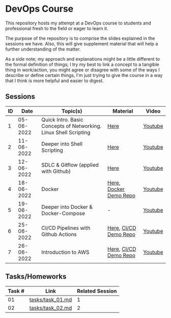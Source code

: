 # DevOps Course

This repository hosts my attempt at a DevOps course to students and professional fresh to the field or eager to learn it.

The purpose of the repository is to comprise the slides explained in the sessions we have. Also, this will give supplement material that will help a further understanding of the matter.

As a side note; my approach and explanations might be a little different to the formal definition of things; I try my best to link a concept to a tangible thing in work/action, you might agree or disagree with some of the ways I describe or define certain things, I'm just trying to give the course in a way that I think is more helpful and easier to digest.

## Sessions

| ID  | Date       | Topic(s)                                                         | Material                                                                                                                              | Video                                                  |
| --- | ---------- | ---------------------------------------------------------------- | ------------------------------------------------------------------------------------------------------------------------------------- | ------------------------------------------------------ |
| 1   | 05-06-2022 | Quick Intro. Basic Concepts of Networking. Linux Shell Scripting | [Here](https://github.com/saedx1/devops_course/tree/main/slides/session_1)                                                            | [Youtube](https://www.youtube.com/watch?v=XEbtOd2qEZQ) |
| 2   | 11-06-2022 | Deeper into Shell Scripting                                      | [Here](https://github.com/saedx1/devops_course/tree/main/slides/session_2)                                                            | [Youtube](https://www.youtube.com/watch?v=lbLxoRC8i6A) |
| 3   | 12-06-2022 | SDLC & Gitflow (applied with Github)                             | [Here](https://github.com/saedx1/devops_course/tree/main/slides/session_3)                                                            | [Youtube](https://www.youtube.com/watch?v=VwawEuWcLbs) |
| 4   | 18-06-2022 | Docker                                                           | [Here](https://github.com/saedx1/devops_course/tree/main/slides/session_4), [Docker Demo Repo](https://github.com/saedx1/docker_demo) | [Youtube](https://www.youtube.com/watch?v=VW-z945KwuA) |
| 5   | 19-06-2022 | Deeper into Docker & Docker-Compose                              | -                                                                                                                                     | [Youtube](https://www.youtube.com/watch?v=SGwzVkXAgrk) |
| 6   | 25-06-2022 | CI/CD Pipelines with Github Actions                              | [Here](https://github.com/saedx1/devops_course/tree/main/slides/session_6), [CI/CD Demo Repo](https://github.com/saedx1/docker_demo)  | [Youtube](https://www.youtube.com/watch?v=1121pbK1_jk) |
| 7   | 26-06-2022 | Introduction to AWS                                              | [Here](https://github.com/saedx1/devops_course/tree/main/slides/session_7), [CI/CD Demo Repo](https://github.com/saedx1/docker_demo)  | [Youtube](https://www.youtube.com/watch?v=AOIKXciRWNU) |

## Tasks/Homeworks

| Task # | Link                                 | Related Session |
| ------ | ------------------------------------ | --------------- |
| 01     | [tasks/task_01.md](tasks/task_01.md) | 1               |
| 02     | [tasks/task_02.md](tasks/task_02.md) | 2               |
